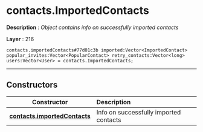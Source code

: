 # contacts.ImportedContacts

**Description** : *Object contains info on successfully imported contacts*

**Layer** : 216

```tl
contacts.importedContacts#77d01c3b imported:Vector<ImportedContact> popular_invites:Vector<PopularContact> retry_contacts:Vector<long> users:Vector<User> = contacts.ImportedContacts;
```

---

## Constructors

| Constructor | Description |
| :---: | :--- |
| [**contacts.importedContacts**](constructor/contacts.importedContacts) | Info on successfully imported contacts |
